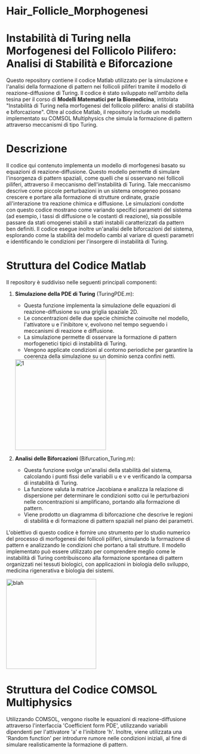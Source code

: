 # Hair_Follicle_Morphogenesi
# Instabilità di Turing nella Morfogenesi del Follicolo Pilifero: Analisi di Stabilità e Biforcazione
Questo repository contiene il codice Matlab utilizzato per la simulazione e l'analisi della formazione di pattern nei follicoli piliferi tramite il modello di reazione-diffusione di Turing. Il codice è stato sviluppato nell'ambito della tesina per il corso di **Modelli Matematici per la Biomedicina**, intitolata "Instabilità di Turing nella morfogenesi del follicolo pilifero: analisi di stabilità e biforcazione".
Oltre al codice Matlab, il repository include un modello implementato su COMSOL Multiphysics che simula la formazione di pattern attraverso meccanismi di tipo Turing. 

# Descrizione
Il codice qui contenuto implementa un modello di morfogenesi basato su equazioni di reazione-diffusione. Questo modello permette di simulare l'insorgenza di pattern spaziali, come quelli che si osservano nei follicoli piliferi, attraverso il meccanismo dell'instabilità di Turing. Tale meccanismo descrive come piccole perturbazioni in un sistema omogeneo possano crescere e portare alla formazione di strutture ordinate, grazie all'interazione tra reazione chimica e diffusione.
Le simulazioni condotte con questo codice mostrano come variando specifici parametri del sistema (ad esempio, i tassi di diffusione o le costanti di reazione), sia possibile passare da stati omogenei stabili a stati instabili caratterizzati da pattern ben definiti. Il codice esegue inoltre un'analisi delle biforcazioni del sistema, esplorando come la stabilità del modello cambi al variare di questi parametri e identificando le condizioni per l'insorgere di instabilità di Turing.

# Struttura del Codice Matlab
Il repository è suddiviso nelle seguenti principali componenti:
1. **Simulazione della PDE di Turing** (TuringPDE.m):
   - Questa funzione implementa la simulazione delle equazioni di reazione-diffusione su una griglia spaziale 2D. 
   - Le concentrazioni delle due specie chimiche coinvolte nel modello, l'attivatore u e l'inibitore v, evolvono nel tempo seguendo i meccanismi di reazione e diffusione.
   - La simulazione permette di osservare la formazione di pattern morfogenetici tipici di instabilità di Turing.
   - Vengono applicate condizioni al contorno periodiche per garantire la coerenza della simulazione su un dominio senza confini netti.


   <img width="243" alt="1" src="https://github.com/user-attachments/assets/2683508b-f342-493e-93dd-d0bd0a354db8">

1. **Analisi delle Biforcazioni** (Bifurcation_Turing.m):
   - Questa funzione svolge un'analisi della stabilità del sistema, calcolando i punti fissi delle variabili u e v e verificando la comparsa di instabilità di Turing.
   - La funzione valuta la matrice Jacobiana e analizza la relazione di dispersione per determinare le condizioni sotto cui le perturbazioni nelle concentrazioni si amplificano, portando alla formazione di pattern.
   - Viene prodotto un diagramma di biforcazione che descrive le regioni di stabilità e di formazione di pattern spaziali nel piano dei parametri.

L'obiettivo di questo codice è fornire uno strumento per lo studio numerico del processo di morfogenesi dei follicoli piliferi, simulando la formazione di pattern e analizzando le condizioni che portano a tali strutture. Il modello implementato può essere utilizzato per comprendere meglio come le instabilità di Turing contribuiscono alla formazione spontanea di pattern organizzati nei tessuti biologici, con applicazioni in biologia dello sviluppo, medicina rigenerativa e biologia dei sistemi.

<img width="241" alt="blah" src="https://github.com/user-attachments/assets/7172dadb-3c85-4885-8ef3-2f17bdb4d05c">


# Struttura del Codice COMSOL Multiphysics
Utilizzando COMSOL, vengono risolte le equazioni di reazione-diffusione attraverso l'interfaccia 'Coefficient form PDE', utilizzando variabili dipendenti per l'attivatore 'a' e l'inibitore 'h'. Inoltre, viene utilizzata una 'Random function' per introdurre rumore nelle condizioni iniziali, al fine di simulare realisticamente la formazione di pattern.

